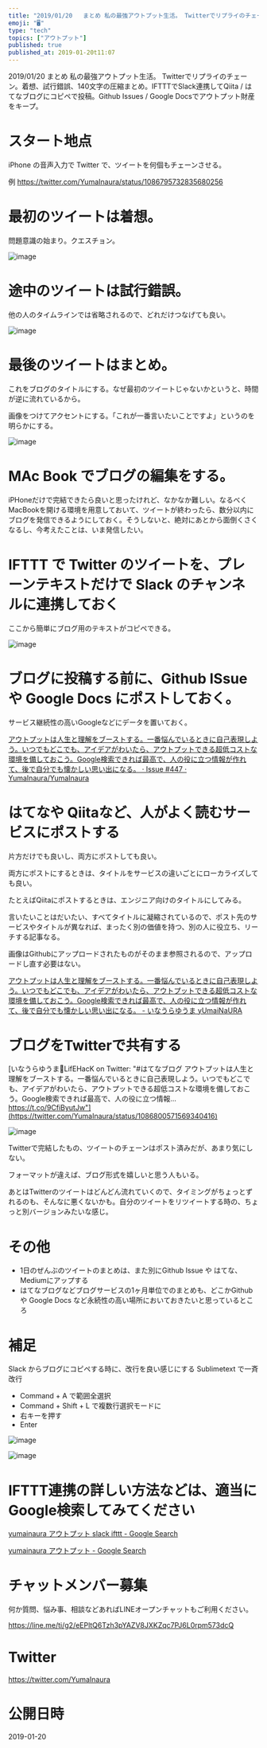 ```yaml
---
title: "2019/01/20   まとめ 私の最強アウトプット生活。 Twitterでリプライのチェーン。着想、試行錯誤、140文字の圧縮まとめ。I"
emoji: "🖥"
type: "tech"
topics: ["アウトプット"]
published: true
published_at: 2019-01-20t11:07
---
```


2019/01/20   まとめ 私の最強アウトプット生活。 Twitterでリプライのチェーン。着想、試行錯誤、140文字の圧縮まとめ。IFTTTでSlack連携してQiita / はてなブログにコピペで投稿。Github Issues / Google Docsでアウトプット財産をキープ。

# スタート地点

iPhone の音声入力で Twitter で、ツイートを何個もチェーンさせる。

例 https://twitter.com/YumaInaura/status/1086795732835680256

# 最初のツイートは着想。

問題意識の始まり。クエスチョン。

![image](https://user-images.githubusercontent.com/13635059/51434320-64ebd400-1ca1-11e9-9424-6f4d8ecebb7e.png)


# 途中のツイートは試行錯誤。

他の人のタイムラインでは省略されるので、どれだけつなげても良い。

![image](https://user-images.githubusercontent.com/13635059/51434324-78973a80-1ca1-11e9-8985-9ab2ffa7eb5a.png)

# 最後のツイートはまとめ。

これをブログのタイトルにする。なぜ最初のツイートじゃないかというと、時間が逆に流れているから。

画像をつけてアクセントにする。「これが一番言いたいことですよ」というのを明らかにする。

![image](https://user-images.githubusercontent.com/13635059/51434328-8d73ce00-1ca1-11e9-89c4-85beb4adbfa9.png)

# MAc Book でブログの編集をする。

iPHoneだけで完結できたら良いと思ったけれど、なかなか難しい。なるべくMacBookを開ける環境を用意しておいて、ツイートが終わったら、数分以内にブログを発信できるようにしておく。そうしないと、絶対にあとから面倒くさくなるし、今考えたことは、いま発信したい。

# IFTTT で Twitter のツイートを、プレーンテキストだけで Slack のチャンネルに連携しておく

ここから簡単にブログ用のテキストがコピペできる。

![image](https://user-images.githubusercontent.com/13635059/51434347-f78c7300-1ca1-11e9-85a4-c30f9040ae0e.png)

# ブログに投稿する前に、Github ISsue や Google Docs にポストしておく。

サービス継続性の高いGoogleなどにデータを置いておく。

[アウトプットは人生と理解をブーストする。一番悩んでいるときに自己表現しよう。いつでもどこでも、アイデアがわいたら、アウトプットできる超低コストな環境を備しておこう。Google検索できれば最高で、人の役に立つ情報が作れて、後で自分でも懐かしい思い出になる。 · Issue #447 · YumaInaura/YumaInaura](https://github.com/YumaInaura/YumaInaura/issues/447)

# はてなや Qiitaなど、人がよく読むサービスにポストする

片方だけでも良いし、両方にポストしても良い。

両方にポストにするときは、タイトルをサービスの違いごとにローカライズしても良い。

たとえばQiitaにポストするときは、エンジニア向けのタイトルにしてみる。

言いたいことはだいたい、すべてタイトルに凝縮されているので、ポスト先のサービスやタイトルが異なれば、まったく別の価値を持つ、別の人に役立ち、リーチする記事なる。

画像はGithubにアップロードされたものがそのまま参照されるので、アップロードし直す必要はない。

[アウトプットは人生と理解をブーストする。一番悩んでいるときに自己表現しよう。いつでもどこでも、アイデアがわいたら、アウトプットできる超低コストな環境を備しておこう。Google検索できれば最高で、人の役に立つ情報が作れて、後で自分でも懐かしい思い出になる。 - いなうらゆうま yUmaiNaURA](http://yumainaura.hateblo.jp/entry/2019/01/20/104015)

# ブログをTwitterで共有する

[いなうらゆうま🤖LifEHacK on Twitter: "#はてなブログ アウトプットは人生と理解をブーストする。一番悩んでいるときに自己表現しよう。いつでもどこでも、アイデアがわいたら、アウトプットできる超低コストな環境を備しておこう。Google検索できれば最高で、人の役に立つ情報… https://t.co/9CfiByutJw"](https://twitter.com/YumaInaura/status/1086800571569340416)

![image](https://user-images.githubusercontent.com/13635059/51434381-9022f300-1ca2-11e9-81ae-2be619728165.png)

Twitterで完結したもの、ツイートのチェーンはポスト済みだが、あまり気にしない。

フォーマットが違えば、ブログ形式を嬉しいと思う人もいる。

あとはTwitterのツイートはどんどん流れていくので、タイミングがちょっとずれるのも、そんなに悪くないかも。自分のツイートをリツイートする時の、ちょっと別バージョンみたいな感じ。

# その他

- 1日のぜんぶのツイートのまとめは、また別にGithub Issue や はてな、Mediumにアップする
- はてなブログなどブログサービスの1ヶ月単位でのまとめも、どこかGithub や Google Docs など永続性の高い場所においておきたいと思っているところ

# 補足

Slack からブログにコピペする時に、改行を良い感じにする
Sublimetext で一斉改行

- Command  + A で範囲全選択
- Command + Shift + L で複数行選択モードに
- 右キーを押す
- Enter

![image](https://user-images.githubusercontent.com/13635059/51512362-ecc01280-1e48-11e9-81e9-203265726aec.png)

![image](https://user-images.githubusercontent.com/13635059/51512368-f21d5d00-1e48-11e9-947c-ec7b8d0c5a89.png)


# IFTTT連携の詳しい方法などは、適当にGoogle検索してみてください

[yumainaura アウトプット slack ifttt - Google Search](https://www.google.com/search?ei=x9ZDXPXIFc_q8AXZ1LrQDw&q=yumainaura+%E3%82%A2%E3%82%A6%E3%83%88%E3%83%97%E3%83%83%E3%83%88+slack+ifttt&oq=yumainaura+%E3%82%A2%E3%82%A6%E3%83%88%E3%83%97%E3%83%83%E3%83%88+slack+ifttt&gs_l=psy-ab.3..33i21.31274.34280..34379...2.0..0.128.1464.0j13......0....1..gws-wiz.OIjLOAt67Ok)

[yumainaura アウトプット - Google Search](https://www.google.com/search?q=yumainaura+%E3%82%A2%E3%82%A6%E3%83%88%E3%83%97%E3%83%83%E3%83%88&oq=yumainaura+%E3%82%A2%E3%82%A6%E3%83%88%E3%83%97%E3%83%83%E3%83%88&aqs=chrome..69i57j69i60l3j69i64l2.3172j0j7&sourceid=chrome&ie=UTF-8)








<!-- Update From Qiita API -->

# チャットメンバー募集


何か質問、悩み事、相談などあればLINEオープンチャットもご利用ください。

https://line.me/ti/g2/eEPltQ6Tzh3pYAZV8JXKZqc7PJ6L0rpm573dcQ





# Twitter


https://twitter.com/YumaInaura


<!-- Update From Qiita API -->



# 公開日時

2019-01-20
